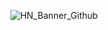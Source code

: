 <div align=center>

  ![HN_Banner_Github](https://github.com/humbanew/.github/assets/59739253/ec6f57df-319d-488e-ac2c-b81810826a02)

</div>
